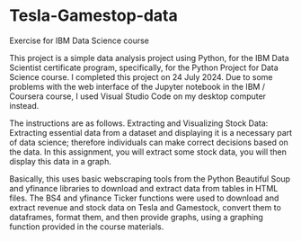 # Tesla-Gamestop-data
Exercise for IBM Data Science course

This project is a simple data analysis project using Python, for the IBM Data Scientist certificate program, specifically, for the Python Project for Data Science course. I completed this project on 24 July 2024. Due to some problems with the web interface of the Jupyter notebook in the IBM / Coursera course, I used Visual Studio Code on my desktop computer instead. 

The instructions are as follows. 
Extracting and Visualizing Stock Data: Extracting essential data from a dataset and displaying it is a necessary part of data science; therefore individuals can make correct decisions based on the data. In this assignment, you will extract some stock data, you will then display this data in a graph.

Basically, this uses basic webscraping tools from the Python Beautiful Soup and yfinance libraries to download and extract data from tables in HTML files. The BS4 and yfinance Ticker functions were used to download and extract revenue and stock data on Tesla and Gamestock, convert them to dataframes, format them, and then provide graphs, using a graphing function provided in the course materials. 
